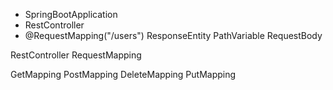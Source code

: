

* SpringBootApplication
* RestController
* @RequestMapping("/users")
ResponseEntity
PathVariable
RequestBody

RestController
RequestMapping

GetMapping
PostMapping
DeleteMapping
PutMapping
